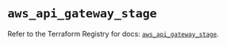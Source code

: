 # `aws_api_gateway_stage`

Refer to the Terraform Registry for docs: [`aws_api_gateway_stage`](https://registry.terraform.io/providers/hashicorp/aws/5.83.1/docs/resources/api_gateway_stage).
